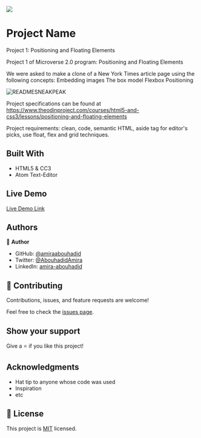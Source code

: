 ![](https://img.shields.io/badge/Microverse-blueviolet)

# Project Name
Project 1: Positioning and Floating Elements

Project 1 of Microverse 2.0 program: Positioning and Floating Elements

We were asked to make a clone of a New York Times article page using the following concepts: Embedding images The box model Flexbox Positioning

![READMESNEAKPEAK](https://user-images.githubusercontent.com/56790126/108226304-75532f00-7145-11eb-9f71-7916903fbc67.png)

Project specifications can be found at https://www.theodinproject.com/courses/html5-and-css3/lessons/positioning-and-floating-elements

Project requirements: clean, code, semantic HTML, aside tag for editor's picks, use float, flex and grid techniques.

## Built With

- HTML5 & CC3
- Atom Text-Editor

## Live Demo

[Live Demo Link](https://amiraabouhadid.github.io/project1/)

## Authors

👤 **Author**

- GitHub: [@amiraabouhadid](https://github.com/amiraabouhadid)
- Twitter: [@AbouhadidAmira](https://twitter.com/AbouhadidAmira)
- LinkedIn: [amira-abouhadid](https://linkedin.com/amira-abouhadid)


## 🤝 Contributing

Contributions, issues, and feature requests are welcome!

Feel free to check the [issues page](issues/).

## Show your support

Give a ⭐️ if you like this project!

## Acknowledgments

- Hat tip to anyone whose code was used
- Inspiration
- etc

## 📝 License

This project is [MIT](lic.url) licensed.
